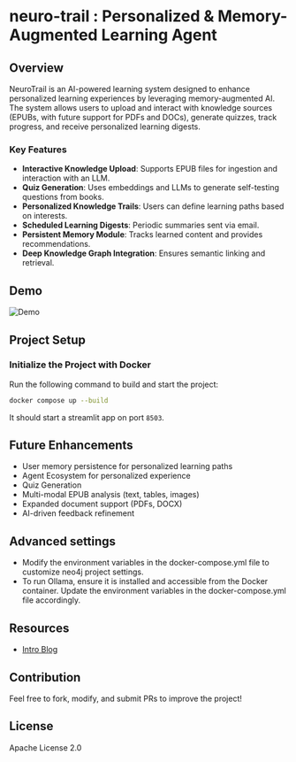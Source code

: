 # neuro-trail : Personalized & Memory-Augmented Learning Agent

## Overview
NeuroTrail is an AI-powered learning system designed to enhance personalized learning experiences by leveraging memory-augmented AI. The system allows users to upload and interact with knowledge sources (EPUBs, with future support for PDFs and DOCs), generate quizzes, track progress, and receive personalized learning digests.

### Key Features
- **Interactive Knowledge Upload**: Supports EPUB files for ingestion and interaction with an LLM.
- **Quiz Generation**: Uses embeddings and LLMs to generate self-testing questions from books.
- **Personalized Knowledge Trails**: Users can define learning paths based on interests.
- **Scheduled Learning Digests**: Periodic summaries sent via email.
- **Persistent Memory Module**: Tracks learned content and provides recommendations.
- **Deep Knowledge Graph Integration**: Ensures semantic linking and retrieval.

## Demo
![Demo](https://neuro-trail.streamlit.app)

## Project Setup

### Initialize the Project with Docker

Run the following command to build and start the project:

```sh
docker compose up --build
```

It should start a streamlit app on port `8503`.

## Future Enhancements
- User memory persistence for personalized learning paths
- Agent Ecosystem for personalized experience
- Quiz Generation
- Multi-modal EPUB analysis (text, tables, images)
- Expanded document support (PDFs, DOCX)
- AI-driven feedback refinement

## Advanced settings
- Modify the environment variables in the docker-compose.yml file to customize neo4j project settings.
- To run Ollama, ensure it is installed and accessible from the Docker container. Update the environment variables in the docker-compose.yml file accordingly.

## Resources
- [Intro Blog](https://medium.com/@anunayaatipamula/building-a-memory-augmented-learning-companion-from-idea-to-implementation-49970ac6da16)

## Contribution
Feel free to fork, modify, and submit PRs to improve the project!

## License
Apache License 2.0
